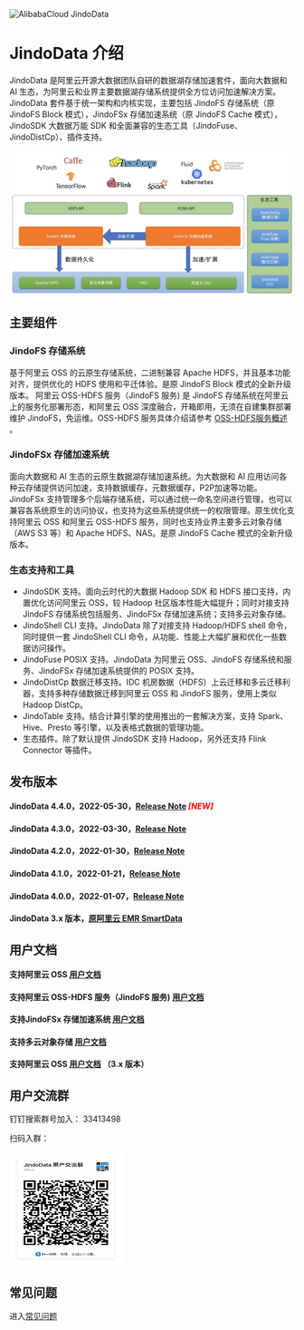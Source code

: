 ![AlibabaCloud JindoData](docs/image/jindo-logo.png)

# JindoData 介绍
JindoData 是阿里云开源大数据团队自研的数据湖存储加速套件，面向大数据和 AI 生态，为阿里云和业界主要数据湖存储系统提供全方位访问加速解决方案。JindoData 套件基于统一架构和内核实现，主要包括 JindoFS 存储系统（原 JindoFS Block 模式），JindoFSx 存储加速系统（原 JindoFS Cache 模式），JindoSDK 大数据万能 SDK 和全面兼容的生态工具（JindoFuse、JindoDistCp）、插件支持。

![JindoData](docs/image/jindodata-arch.png)

## 主要组件
### JindoFS 存储系统
基于阿里云 OSS 的云原生存储系统，二进制兼容 Apache HDFS，并且基本功能对齐，提供优化的 HDFS 使用和平迁体验。是原 JindoFS Block 模式的全新升级版本。
阿里云 OSS-HDFS 服务（JindoFS 服务) 是 JindoFS 存储系统在阿里云上的服务化部署形态，和阿里云 OSS 深度融合，开箱即用，无须在自建集群部署维护 JindoFS，免运维。OSS-HDFS 服务具体介绍请参考 [OSS-HDFS服务概述](https://help.aliyun.com/document_detail/405089.htm) 。
### JindoFSx 存储加速系统
面向大数据和 AI 生态的云原生数据湖存储加速系统。为大数据和 AI 应用访问各种云存储提供访问加速，支持数据缓存，元数据缓存，P2P加速等功能。JindoFSx 支持管理多个后端存储系统，可以通过统一命名空间进行管理，也可以兼容各系统原生的访问协议，也支持为这些系统提供统一的权限管理。原生优化支持阿里云 OSS 和阿里云 OSS-HDFS 服务，同时也支持业界主要多云对象存储（AWS S3 等）和 Apache HDFS、NAS。是原 JindoFS Cache 模式的全新升级版本。
### 生态支持和工具
* JindoSDK 支持。面向云时代的大数据 Hadoop SDK 和 HDFS 接口支持，内置优化访问阿里云 OSS，较 Hadoop 社区版本性能大幅提升；同时对接支持 JindoFS 存储系统包括服务、JindoFSx 存储加速系统；支持多云对象存储。
* JindoShell CLI 支持。JindoData 除了对接支持 Hadoop/HDFS shell 命令，同时提供一套 JindoShell CLI 命令，从功能、性能上大幅扩展和优化一些数据访问操作。
* JindoFuse POSIX 支持。JindoData 为阿里云 OSS、JindoFS 存储系统和服务、JindoFSx 存储加速系统提供的 POSIX 支持。
* JindoDistCp 数据迁移支持。IDC 机房数据（HDFS）上云迁移和多云迁移利器，支持多种存储数据迁移到阿里云 OSS 和 JindoFS 服务，使用上类似Hadoop DistCp。
* JindoTable 支持。结合计算引擎的使用推出的一套解决方案，支持 Spark、Hive、Presto 等引擎，以及表格式数据的管理功能。
* 生态插件。除了默认提供 JindoSDK 支持 Hadoop，另外还支持 Flink Connector 等插件。

## 发布版本
#### JindoData 4.4.0，2022-05-30，[Release Note](docs/user/4.x/4.4.0/release-notes.md) <span style="color:red">*[NEW]*</span>
#### JindoData 4.3.0，2022-03-30，[Release Note](docs/user/4.x/4.3.0/release-notes.md)
#### JindoData 4.2.0，2022-01-30，[Release Note](docs/user/4.x/4.2.0/release-notes.md)
#### JindoData 4.1.0，2022-01-21，[Release Note](docs/user/4.x/4.1.0/release-notes.md)
#### JindoData 4.0.0，2022-01-07，[Release Note](docs/user/4.x/4.0.0/release-notes.md)
#### JindoData 3.x 版本，[原阿里云 EMR SmartData](https://help.aliyun.com/document_detail/121090.html)

## 用户文档
#### 支持阿里云 OSS [用户文档](docs/user/4.x/4.4.0/oss/outline.md)
#### 支持阿里云 OSS-HDFS 服务（JindoFS 服务) [用户文档](docs/user/4.x/4.4.0/jindofs/outline.md)
#### 支持JindoFSx 存储加速系统 [用户文档](docs/user/4.x/4.4.0/jindofsx/outline.md)
#### 支持多云对象存储 [用户文档](docs/user/4.x/4.4.0/jindosdk/outline.md)
#### 支持阿里云 OSS [用户文档](docs/user/3.x/outline.md) （3.x 版本）

## 用户交流群

钉钉搜索群号加入： 33413498

扫码入群：

<img src="docs/image/jindodata_dingding.png" width = "200" height = "200"/>

## 常见问题
进入[常见问题](docs/user/faq.md)
